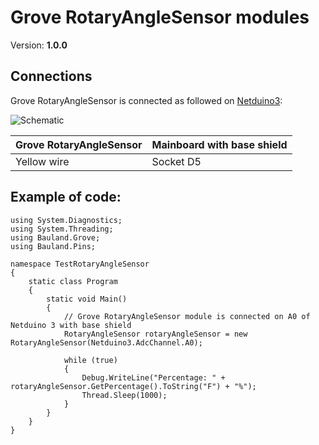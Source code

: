 # Grove RotaryAngleSensor modules
Version: __1.0.0__

## Connections ##
Grove RotaryAngleSensor is connected as followed on [Netduino3](http://developer.wildernesslabs.co/Netduino/About/):

![Schematic](RotaryAngleSensor-Netduino3-with-base-shield.jpg)

Grove RotaryAngleSensor | Mainboard with base shield
---------------- | ----------
Yellow wire | Socket D5

## Example of code:
```CSharp
using System.Diagnostics;
using System.Threading;
using Bauland.Grove;
using Bauland.Pins;

namespace TestRotaryAngleSensor
{
    static class Program
    {
        static void Main()
        {
            // Grove RotaryAngleSensor module is connected on A0 of Netduino 3 with base shield
            RotaryAngleSensor rotaryAngleSensor = new RotaryAngleSensor(Netduino3.AdcChannel.A0);

            while (true)
            {
                Debug.WriteLine("Percentage: " + rotaryAngleSensor.GetPercentage().ToString("F") + "%");
                Thread.Sleep(1000);
            }
        }
    }
}
```
